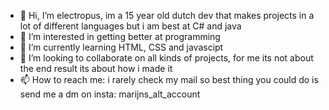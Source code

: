 - 👋 Hi, I’m electropus, im a 15 year old dutch dev that makes projects in a lot of different languages but i am best at C# and java
- 👀 I’m interested in getting better at programming
- 🌱 I’m currently learning HTML, CSS and javascipt
- 💞️ I’m looking to collaborate on all kinds of projects, for me its not about the end result its about how i made it
- 📫 How to reach me: i rarely check my mail so best thing you could do is send me a dm on insta: marijns_alt_account

<!---
electropus/electropus is a ✨ special ✨ repository because its `README.md` (this file) appears on your GitHub profile.
You can click the Preview link to take a look at your changes.
--->
